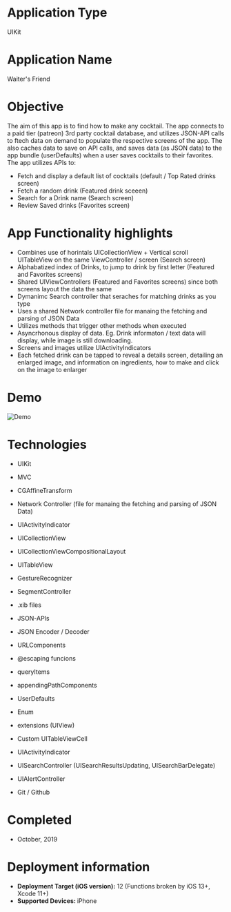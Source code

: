 # Application Type
UIKit

# Application Name
Waiter's Friend

# Objective
The aim of this app is to find how to make any cocktail. The app connects to a paid tier (patreon) 3rd party cocktail database, and utilizes JSON-API calls to ftech data on demand to populate the respective screens of the app.
The also caches data to save on API calls, and saves data (as JSON data) to the app bundle (userDefaults) when a user saves cocktails to their favorites.
The app utilizes APIs to:
- Fetch and display a default list of cocktails (default / Top Rated drinks screen)
- Fetch a random drink (Featured drink sceeen)
- Search for a Drink name (Search screen)
- Review Saved drinks (Favorites screen)

# App Functionality highlights
- Combines use of horintals UICollectionView + Vertical scroll UITableView on the same ViewController / screen (Search screen)
- Alphabatized index of Drinks, to jump to drink by first letter (Featured and Favorites screens)
- Shared UIViewControllers (Featured and Favorites screens) since both screens layout the data the same
- Dymanimc Search controller that seraches for matching drinks as you type
- Uses a shared Network controller file for manaing the fetching and parsing of JSON Data
- Utilizes methods that trigger other methods when executed
- Asyncrhonous display of data. Eg. Drink informaton / text data will display, while image is still downloading. 
- Screens and images utilize UIActivityIndicators
- Each fetched drink can be tapped to reveal a details screen, detailing an enlarged image, and information on ingredients, how to make and click on the image to enlarger

# Demo
![Demo](Demo_06122019.gif)

# Technologies

- UIKit

- MVC

- CGAffineTransform

- Network Controller (file for manaing the fetching and parsing of JSON Data)

- UIActivityIndicator

- UICollectionView

- UICollectionViewCompositionalLayout

- UITableView

- GestureRecognizer

- SegmentController

- .xib files

- JSON-APIs

- JSON Encoder / Decoder

- URLComponents

- @escaping funcions

- queryItems

- appendingPathComponents

- UserDefaults

- Enum

- extensions (UIView)

- Custom UITableViewCell

- UIActivityIndicator

- UISearchController (UISearchResultsUpdating, UISearchBarDelegate)

- UIAlertController

- Git / Github


# Completed
- October, 2019

# Deployment information

- <strong>Deployment Target (iOS version):</strong> 12 (Functions broken by iOS 13+, Xcode 11+)
- <strong>Supported Devices: </strong>iPhone

